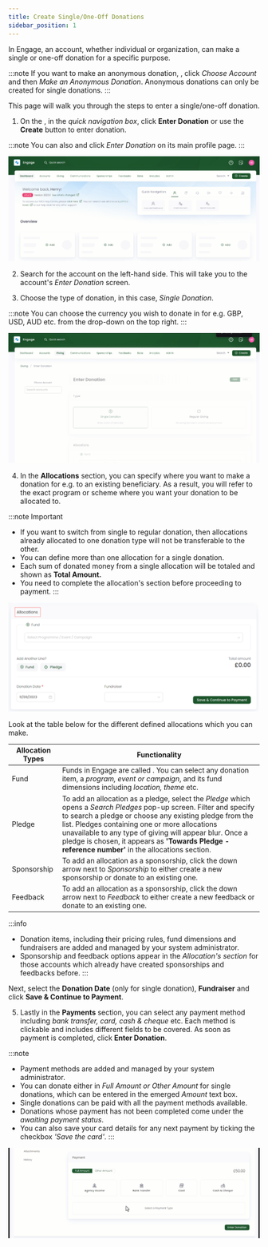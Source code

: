 ```yaml
---
title: Create Single/One-Off Donations
sidebar_position: 1
---
```


In Engage, an account, whether individual or organization, can make a single or one-off donation for a specific purpose.

:::note
If you want to make an anonymous donation, <K2Link route="docs/engage/accounts/searching-accounts/" text="search for an account" isInternal />, click *Choose Account* and then *Make an Anonymous Donation*. Anonymous donations can only be created for single donations.
:::

This page will walk you through the steps to enter a single/one-off donation.

1. On the <K2Link route="giving" text="Givig dashboard" isEngage />, in the *quick navigation box*, click **Enter Donation** or use the **Create** button to enter donation.

:::note
You can also <K2Link route="docs/engage/accounts/searching-accounts/" text="search for an account" isInternal /> and click *Enter Donation* on its main profile page.
:::

![Enter Single Donation Gif](./create-single-donation-dashboard.gif)

2. Search for the account on the left-hand side. This will take you to the account's *Enter Donation* screen.

3. Choose the type of donation, in this case, *Single Donation*.

:::note
You can choose the currency you wish to donate in for e.g. GBP, USD, AUD etc. from the drop-down on the top right.
:::

![Type of Donation Gif](./type-of-donation.gif)

4. In the **Allocations** section, you can specify where you want to make a donation for e.g. to an existing beneficiary. As a result, you will refer to the exact program or scheme where you want your donation to be allocated to. 

:::note Important
- If you want to switch from single to regular donation, then allocations already allocated to one donation type will not be transferable to the other.
- You can define more than one allocation for a single donation.
- Each sum of donated money from a single allocation will be totaled and shown as **Total Amount.**  
- You need to complete the allocation's section before proceeding to payment. 
:::

![Allocations section](./allocations-section.png)

Look at the table below for the different defined allocations which you can make.

| Allocation Types | Functionality |
| ---------------- | ------------- |
| Fund | Funds in Engage are called <K2Link route="docs/engage/donations/allocations/donation-items/" text="donation items" isInternal />. You can select any donation item, a *program, event or campaign*, and its fund dimensions including *location, theme* etc. |
| Pledge | To add an allocation as a pledge, select the *Pledge* which opens a *Search Pledges* pop-up screen. Filter and specify to search a pledge or choose any existing pledge from the list. Pledges containing one or more allocations unavailable to any type of giving will appear blur. Once a pledge is chosen, it appears as **'Towards Pledge - reference number'** in the allocations section. |
| Sponsorship | To add an allocation as a sponsorship, click the down arrow next to *Sponsorship* to either create a new sponsorship or donate to an existing one. |
| Feedback | To add an allocation as a sponsorship, click the down arrow next to *Feedback* to either create a new feedback or donate to an existing one.|

:::info
- Donation items, including their pricing rules, fund dimensions and fundraisers are added and managed by your system administrator.
- Sponsorship and feedback options appear in the *Allocation's section* for those accounts which already have created sponsorships and feedbacks before. 
:::

Next, select the **Donation Date** (only for single donation), **Fundraiser** and click **Save & Continue to Payment**. 

5. Lastly in the **Payments** section, you can select any payment method including *bank transfer, card, cash & cheque* etc. Each method is clickable and includes different fields to be covered. As soon as payment is completed, click **Enter Donation**. 

:::note
- Payment methods are added and managed by your system administrator.
- You can donate either in *Full Amount or Other Amount* for single donations, which can be entered in the emerged *Amount* text box.
- Single donations can be paid with all the payment methods available.
- Donations whose payment has not been completed come under the *awaiting payment status*. 
- You can also save your card details for any next payment by ticking the checkbox *'Save the card'*.
:::

![Single Donation Payment Methods Gif](./single-payment-methods.gif)
